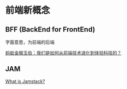 # 前端新概念

## BFF (BackEnd for FrontEnd)

字面意思，为前端的后端

[蚂蚁金服玉伯：我们是如何从前端技术进化到体验科技的？](https://mp.weixin.qq.com/s/IYddaaw2ps1wR2VT1dZWPg)

## JAM

[What is Jamstack?](https://jamstack.org/what-is-jamstack/)

